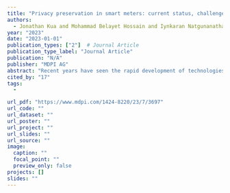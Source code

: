 ```yaml
---
title: "Privacy preservation in smart meters: current status, challenges and future directions"
authors:
  - Jonathan Kua and Mohammad Belayet Hossain and Iynkaran Natgunanathan and Yong Xiang
year: "2023"
date: "2023-01-01"
publication_types: ["2"]  # Journal Article
publication_type_label: "Journal Article"
publication: "N/A"
publisher: "MDPI AG"
abstract: "Recent years have seen the rapid development of technologies in Smart Grids (SGs) to enhance electricity networks with digital and data communication technologies. SGs can proactively detect, react, and respond to dynamic changes in the network. SGs can also enhance the efficiency and reliability of electricity supplies and promote the integration of renewable energy sources. Smart Meters (SMs) are often seen as the first step to a successful implementation of SGs. While SMs enable Utility Providers and consumers to obtain near real-time information of energy consumption, they can also be exploited to infer sensitive consumer data. Therefore, privacy preservation in SMs is paramount in ensuring the widespread and successful deployment of SGs. In this paper, we present a comprehensive survey of the state-of-the-art SM privacy-preserving techniques published in the literature over the past decade. We categorize these techniques based on the attack types and their objectives. We aim to offer a unique perspective in this survey article through the lens of privacy preservation, cross-cutting the wide range of techniques presented in the literature. We conclude by identifying the challenges and highlighting key future research directions in the field."
cited_by: "17"
tags:
  - 

url_pdf: "https://www.mdpi.com/1424-8220/23/7/3697"
url_code: ""
url_dataset: ""
url_poster: ""
url_project: ""
url_slides: ""
url_source: ""
image:
  caption: ""
  focal_point: ""
  preview_only: false
projects: []
slides: ""
---
```

